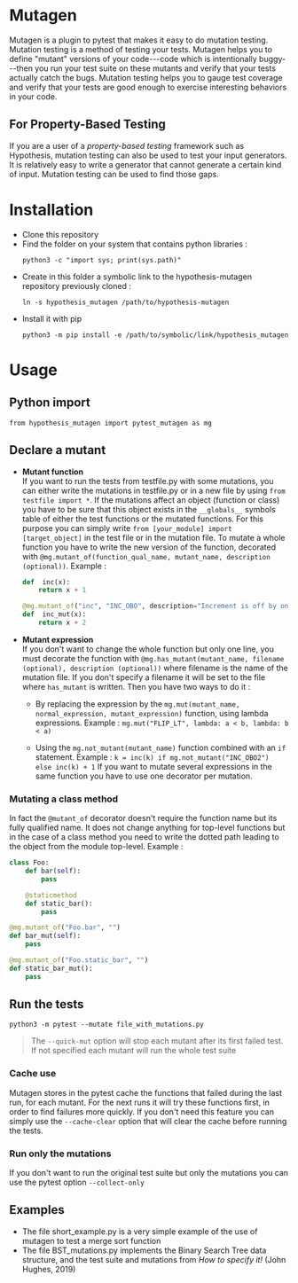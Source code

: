 # Mutagen

Mutagen is a plugin to pytest that makes it easy to do mutation testing. Mutation testing is a
method of testing your tests. Mutagen helps you to define "mutant" versions of your code---code
which is intentionally buggy---then you run your test suite on these mutants and verify that your
tests actually catch the bugs. Mutation testing helps you to gauge test coverage and verify that
your tests are good enough to exercise interesting behaviors in your code.

## For Property-Based Testing

If you are a user of a *property-based testing* framework such as Hypothesis, mutation testing can
also be used to test your input generators. It is relatively easy to write a generator that cannot
generate a certain kind of input. Mutation testing can be used to find those gaps.


# Installation
* Clone this repository
* Find the folder on your system that contains python libraries :
	```
	python3 -c "import sys; print(sys.path)"
	```
* Create in this folder a symbolic link to the hypothesis-mutagen repository previously cloned :
	```
	ln -s hypothesis_mutagen /path/to/hypothesis-mutagen
	```
* Install it with pip
	```
	python3 -m pip install -e /path/to/symbolic/link/hypothesis_mutagen
	```
# Usage
## Python import
`from hypothesis_mutagen import pytest_mutagen as mg`

## Declare a mutant
* **Mutant function** \
	If you want to run the tests from testfile.py with some mutations, you can either write the mutations in testfile.py or in a new file by using `from testfile import *`. If the mutations affect an object (function or class) you have to be sure that this object exists in the `__globals__` symbols table of either the test functions or the mutated functions. For this purpose you can simply write `from [your_module] import [target_object]` in the test file or in the mutation file.
	To mutate a whole function you have to write the new version of the function, decorated with `@mg.mutant_of(function_qual_name, mutant_name, description (optional))`.
	Example :

	```python
	def  inc(x):
		return x + 1

	@mg.mutant_of("inc", "INC_OBO", description="Increment is off by one.")
	def  inc_mut(x):
		return x + 2
	```

* **Mutant expression** \
	If you don't want to change the whole function but only one line, you must decorate the function with `@mg.has_mutant(mutant_name, filename (optional), description (optional))` where filename is the name of the mutation file. If you don't specify a filename it will be set to the file where `has_mutant` is written. Then you have two ways to do it :

  * By replacing the expression by the `mg.mut(mutant_name, normal_expression, mutant_expression)` function, using lambda expressions.
			Example :
			`mg.mut("FLIP_LT", lambda: a < b, lambda: b < a)`

  * Using the `mg.not_mutant(mutant_name)` function combined with an `if` statement.
			Example :
			`k = inc(k) if mg.not_mutant("INC_OBO2") else inc(k) + 1`
  If you want to mutate several expressions in the same function you have to use one decorator per mutation.

### Mutating a class method

In fact the `@mutant_of` decorator doesn't require the function name but its fully qualified name. It does not change anything for top-level functions but in the case of a class method you need to write the dotted path leading to the object from the module top-level.
Example :
```python
class Foo:
	def bar(self):
		pass

	@staticmethod
	def static_bar():
		pass

@mg.mutant_of("Foo.bar", "")
def bar_mut(self):
	pass

@mg.mutant_of("Foo.static_bar", "")
def static_bar_mut():
	pass
```

## Run the tests
`python3 -m pytest --mutate file_with_mutations.py`

> The `--quick-mut` option will stop each mutant after its first failed test. If not specified each mutant will run the whole test suite

### Cache use

Mutagen stores in the pytest cache the functions that failed during the last run, for each mutant. For the next runs it will try these functions first, in order to find failures more quickly. If you don't need this feature you can simply use the `--cache-clear` option that will clear the cache before running the tests.

### Run only the mutations

If you don't want to run the original test suite but only the mutations you can use the pytest option `--collect-only`

## Examples
* The file short_example.py is a very simple example of the use of mutagen to test a merge sort function
* The file BST_mutations.py implements the Binary Search Tree data structure, and the test suite and mutations from _How to specify it!_ (John Hughes, 2019)
